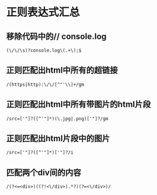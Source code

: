 # 正则表达式汇总
## 移除代码中的// console.log
```
(\/\/\s)?console.log\(.+\);$
```
## 正则匹配出html中所有的超链接
```
/(https|http):\/\/[^"'\\]+/gm
```
## 正则匹配出html中所有带图片的html片段
```
/src=['"]?([^'"]*)(\.jpg|.png)['"]?/gm
```
## 正则匹配出html片段中的图片
```
/src=['"]?([^'"]*)['"]?/i
```
## 匹配两个div间的内容
```
/(?<=<div>)((?!<\/div>).*?)(?=<\/div>)/
```

